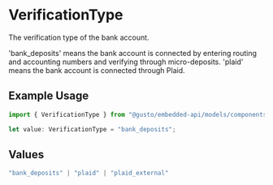 # VerificationType

The verification type of the bank account.

'bank_deposits' means the bank account is connected by entering routing and accounting numbers and verifying through micro-deposits.
'plaid' means the bank account is connected through Plaid.

## Example Usage

```typescript
import { VerificationType } from "@gusto/embedded-api/models/components";

let value: VerificationType = "bank_deposits";
```

## Values

```typescript
"bank_deposits" | "plaid" | "plaid_external"
```